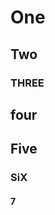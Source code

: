 # One

## Two

### THREE

## four

## Five

### SiX

#### 7

<!-- markdownlint-configure-file {
  "MD043": {
    "headings": [
      "# One",
      "*",
      "### Three",
      "*",
      "### Six",
      "*",
      "#### 7"
    ]
  }
} -->
